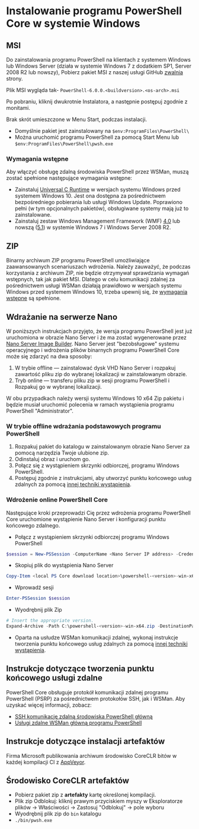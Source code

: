 # <a name="installing-powershell-core-on-windows"></a>Instalowanie programu PowerShell Core w systemie Windows

## <a name="msi"></a>MSI

Do zainstalowania programu PowerShell na klientach z systemem Windows lub Windows Server (działa w systemie Windows 7 z dodatkiem SP1, Server 2008 R2 lub nowszy), Pobierz pakiet MSI z naszej usługi GitHub [zwalnia][] strony.

Plik MSI wygląda tak- `PowerShell-6.0.0.<buildversion>.<os-arch>.msi`
<!-- TODO: should be updated to point to the Download Center as well -->

Po pobraniu, kliknij dwukrotnie Instalatora, a następnie postępuj zgodnie z monitami.

Brak skrót umieszczone w Menu Start, podczas instalacji.

* Domyślnie pakiet jest zainstalowany na `$env:ProgramFiles\PowerShell\`
* Można uruchomić programu PowerShell za pomocą Start Menu lub `$env:ProgramFiles\PowerShell\pwsh.exe`

### <a name="prerequisites"></a>Wymagania wstępne

Aby włączyć obsługę zdalną środowiska PowerShell przez WSMan, muszą zostać spełnione następujące wymagania wstępne:

* Zainstaluj [Universal C Runtime](https://www.microsoft.com/download/details.aspx?id=50410) w wersjach systemu Windows przed systemem Windows 10.
  Jest ona dostępna za pośrednictwem bezpośredniego pobierania lub usługi Windows Update.
  Poprawiono pełni (w tym opcjonalnych pakietów), obsługiwane systemy mają już to zainstalowane.
* Zainstaluj zestaw Windows Management Framework (WMF) [4.0](https://www.microsoft.com/download/details.aspx?id=40855) lub nowszą ([5.1](https://www.microsoft.com/download/details.aspx?id=54616)) w systemie Windows 7 i Windows Server 2008 R2.

## <a name="zip"></a>ZIP

Binarny archiwum ZIP programu PowerShell umożliwiające zaawansowanych scenariuszach wdrożenia.
Należy zauważyć, że podczas korzystania z archiwum ZIP, nie będzie otrzymywał sprawdzania wymagań wstępnych, tak jak pakiet MSI.
Dlatego w celu komunikacji zdalnej za pośrednictwem usługi WSMan działają prawidłowo w wersjach systemu Windows przed systemem Windows 10, trzeba upewnij się, że [wymagania wstępne](#prerequisites) są spełnione.

## <a name="deploying-on-nano-server"></a>Wdrażanie na serwerze Nano

W poniższych instrukcjach przyjęto, że wersja programu PowerShell jest już uruchomiona w obrazie Nano Server i że ma zostać wygenerowane przez [Nano Server Image Builder](https://technet.microsoft.com/windows-server-docs/get-started/deploy-nano-server).
Nano Server jest "bezobsługowe" systemu operacyjnego i wdrożenia plików binarnych programu PowerShell Core może się zdarzyć na dwa sposoby:

1. W trybie offline — zainstalować dysk VHD Nano Server i rozpakuj zawartość pliku zip do wybranej lokalizacji w zainstalowanym obrazie.
1. Tryb online — transferu pliku zip w sesji programu PowerShell i Rozpakuj go w wybranej lokalizacji.

W obu przypadkach należy wersji systemu Windows 10 x64 Zip pakietu i będzie musiał uruchomić polecenia w ramach wystąpienia programu PowerShell "Administrator".

### <a name="offline-deployment-of-powershell-core"></a>W trybie offline wdrażania podstawowych programu PowerShell

1. Rozpakuj pakiet do katalogu w zainstalowanym obrazie Nano Server za pomocą narzędzia Twoje ulubione zip.
1. Odinstaluj obraz i uruchom go.
1. Połącz się z wystąpieniem skrzynki odbiorczej, programu Windows PowerShell.
1. Postępuj zgodnie z instrukcjami, aby utworzyć punktu końcowego usług zdalnych za pomocą [innej techniki wystąpienia](#executed-by-another-instance-of-powershell-on-behalf-of-the-instance-that-it-will-register).

### <a name="online-deployment-of-powershell-core"></a>Wdrożenie online PowerShell Core

Następujące kroki przeprowadzi Cię przez wdrożenia programu PowerShell Core uruchomione wystąpienie Nano Server i konfiguracji punktu końcowego zdalnego.

* Połącz z wystąpieniem skrzynki odbiorczej programu Windows PowerShell

```powershell
$session = New-PSSession -ComputerName <Nano Server IP address> -Credential <An Administrator account on the system>
```

* Skopiuj plik do wystąpienia Nano Server

```powershell
Copy-Item <local PS Core download location>\powershell-<version>-win-x64.zip c:\ -ToSession $session
```

* Wprowadź sesji

```powershell
Enter-PSSession $session
```

* Wyodrębnij plik Zip

```powershell
# Insert the appropriate version.
Expand-Archive -Path C:\powershell-<version>-win-x64.zip -DestinationPath "C:\PowerShellCore_<version>"
```

* Oparta na usłudze WSMan komunikacji zdalnej, wykonaj instrukcje tworzenia punktu końcowego usług zdalnych za pomocą [innej techniki wystąpienia](../core-powershell/WSMan-Remoting-in-PowerShell-Core.md#executed-by-another-instance-of-powershell-on-behalf-of-the-instance-that-it-will-register).

## <a name="instructions-to-create-a-remoting-endpoint"></a>Instrukcje dotyczące tworzenia punktu końcowego usługi zdalne

PowerShell Core obsługuje protokół komunikacji zdalnej programu PowerShell (PSRP) za pośrednictwem protokołów SSH, jak i WSMan. Aby uzyskać więcej informacji, zobacz:

* [SSH komunikację zdalną środowiska PowerShell główną][ssh-remoting]
* [Usługi zdalne WSMan główną programu PowerShell][wsman-remoting]

## <a name="artifact-installation-instructions"></a>Instrukcje dotyczące instalacji artefaktów

Firma Microsoft publikowania archiwum środowisko CoreCLR bitów w każdej kompilacji CI z [AppVeyor][].

## <a name="coreclr-artifacts"></a>Środowisko CoreCLR artefaktów

* Pobierz pakiet zip z **artefakty** kartę określonej kompilacji.
* Plik zip Odblokuj: kliknij prawym przyciskiem myszy w Eksploratorze plików -> Właściwości -> Zastosuj "Odblokuj" -> pole wyboru
* Wyodrębnij plik zip do `bin` katalogu
* `./bin/pwsh.exe`

<!-- [download-center]: TODO -->
[zwalnia]: https://github.com/PowerShell/PowerShell/releases
[signing]: ../../tools/Sign-Package.ps1
[ssh-remoting]: ../core-powershell/SSH-Remoting-in-PowerShell-Core.md
[wsman-remoting]: ../core-powershell/WSMan-Remoting-in-PowerShell-Core.md
[AppVeyor]: https://ci.appveyor.com/project/PowerShell/powershell